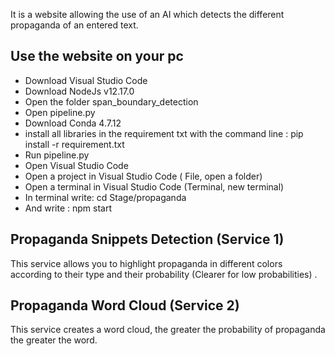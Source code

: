 It is a website allowing the use of an AI which detects the different propaganda of an entered text.

## Use the website on your pc
  * Download Visual Studio Code
  * Download NodeJs v12.17.0
  * Open the folder span_boundary_detection
  * Open pipeline.py
  * Download Conda 4.7.12
  * install all libraries in the requirement txt with the command line : pip install -r requirement.txt
  * Run pipeline.py
  * Open Visual Studio Code
  * Open a project in Visual Studio Code ( File, open a folder)
  * Open a terminal in Visual Studio Code  (Terminal, new terminal)
  * In terminal write: cd Stage/propaganda
  * And write : npm start

## Propaganda Snippets Detection (Service 1)
   This service allows you to highlight propaganda in different colors according to their type and their probability (Clearer for low probabilities) .
   
## Propaganda Word Cloud (Service 2)
   This service creates a word cloud, the greater the probability of propaganda the greater the word.
    

